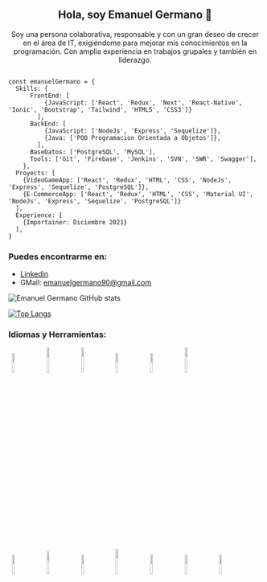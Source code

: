 ### <H2 align='Center'>Hola, soy Emanuel Germano 👋</H2>

<p align='Center'>Soy una persona colaborativa, responsable y con un gran deseo de crecer en el área de IT, exigiéndome para mejorar mis conocimientos en la programación. Con amplia experiencia en trabajos grupales y también en liderazgo.</p>

```  JS

const emanuelGermano = {
  Skills: {
      FrontEnd: [
          {JavaScript: ['React', 'Redux', 'Next', 'React-Native', 'Ionic', 'Bootstrap', 'Tailwind', 'HTML5', 'CSS3']}
        ],
      BackEnd: [
          {JavaScript: ['NodeJs', 'Express', 'Sequelize']},
          {Java: ['POO Programacion Orientada a Objetos']},
        ],
      BaseDatos: ['PostgreSQL', 'MySQL'],
      Tools: ['Git', 'Firebase', 'Jenkins', 'SVN', 'SWR', 'Swagger'],
    },
  Proyects: [
    {VideoGameApp: ['React', 'Redux', 'HTML', 'CSS', 'NodeJs', 'Express', 'Sequelize', 'PostgreSQL']},
    {E-CommerceApp: ['React', 'Redux', 'HTML', 'CSS', 'Material UI', 'NodeJs', 'Express', 'Sequelize', 'PostgreSQL']}
  ],
  Experience: [
    {Importainer: Diciembre 2021}
  ],
}

```

### Puedes encontrarme en:
- [Linkedin](https://www.linkedin.com/in/emanuelgermano/)
- GMail: emanuelgermano90@gmail.com

![Emanuel Germano GitHub stats](https://github-readme-stats.vercel.app/api?username=emanuelgermano90&show_icons=true&theme=merko)

[![Top Langs](https://github-readme-stats.vercel.app/api/top-langs/?username=emanuelgermano90&layout=compact)](https://github.com/emanuelgermano90/github-readme-stats)

### Idiomas y Herramientas:

<p>
  <code> <img width = "10%" src = "https://www.vectorlogo.zone/logos/w3_html5/w3_html5-ar21.svg"> </code>
  <code> <img width = "10%" height = "50px" src = "https://github.com/WanCirone/wancirone/blob/main/logos/1200px-Devicon-css3-plain.svg.png"> </code>
  <code> <img width = "10%" height = "50px" src = "https://github.com/WanCirone/wancirone/blob/main/logos/javascript-1.svg"> </code>
  <code> <img width = "10%" src = "https://www.vectorlogo.zone/logos/git-scm/git-scm-ar21.svg"> </code>
  <code> <img width = "10%" src = "https://www.vectorlogo.zone/logos/getbootstrap/getbootstrap-ar21.svg"> </code>
  <code> <img width = "10%" height = "50px" src = "https://github.com/WanCirone/wancirone/blob/main/logos/material-ui-1.svg"> </code>
  <br />
  <code> <img width = "10%" src = "https://www.vectorlogo.zone/logos/reactjs/reactjs-ar21.svg"> </code>
  <code> <img width = "10%" height = "45" src = "https://cdn.worldvectorlogo.com/logos/redux.svg"> </code>
  <code> <img width = "10%" src = "https://www.vectorlogo.zone/logos/nodejs/nodejs-ar21.svg"> </code>
  <code> <img width = "10%" height = "50px" src = "https://github.com/WanCirone/wancirone/blob/main/logos/expressjs.svg"> </code>
  <code> <img width = "10%" src = "https://www.vectorlogo.zone/logos/postgresql/postgresql-ar21.svg"> </code>
  <code> <img width = "10%" src = "https://www.vectorlogo.zone/logos/sequelizejs/sequelizejs-ar21.svg"> </code>
  <code> <img width = "10%" src = "https://www.vectorlogo.zone/logos/java/java-ar21.svg"> </code>
  <br />
</p>

<!--
**emanuelgermano90/emanuelgermano90** is a ✨ _special_ ✨ repository because its `README.md` (this file) appears on your GitHub profile.

Here are some ideas to get you started:

- 🔭 I’m currently working on ...
- 🌱 I’m currently learning ...
- 👯 I’m looking to collaborate on ...
- 🤔 I’m looking for help with ...
- 💬 Ask me about ...
- 📫 How to reach me: ...
- 😄 Pronouns: ...
- ⚡ Fun fact: ...
-->
